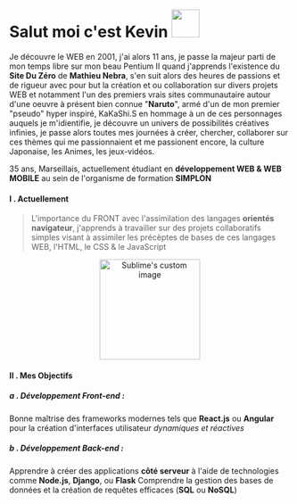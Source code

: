# Salut moi c'est Kevin <img src="https://github.com/kferrerux/kferrerux/assets/77007630/7746bcb0-568d-40e7-8367-0bf275442f1a" style="width:50px">

Je découvre le WEB en 2001, j'ai alors 11 ans, je passe la majeur parti de mon temps libre sur mon beau Pentium II quand j'apprends l'existence du **Site Du Zéro** de **Mathieu Nebra**, s'en suit alors des heures de passions et de rigueur avec pour but la création et ou collaboration sur divers projets WEB et notamment l'un des premiers vrais sites communautaire autour d'une oeuvre à présent bien connue "**Naruto**", armé d'un de mon premier "pseudo" hyper inspiré, KaKaShi.S en hommage à un de ces personnages auquels je m'idientifie, je découvre un univers de possibilités créatives infinies, je passe alors toutes mes journées à créer, chercher, collaborer sur ces thèmes qui me passionnaient et me passionent encore, la culture Japonaise, les Animes, les jeux-vidéos.
 
35 ans, Marseillais, actuellement étudiant en **développement WEB & WEB MOBILE** au sein de l'organisme de formation **SIMPLON**

  #### I . Actuellement
  > L'importance du FRONT avec l'assimilation des langages **orientés navigateur**, j'apprends à travailler sur des projets collaboratifs simples visant à
  > assimiler les précèptes de bases de ces langages WEB, l'HTML, le CSS & le JavaScript
<p align="center">
  <img src="https://github.com/kferrerux/kferrerux/assets/77007630/404b5a11-3304-40c7-af0e-f5e280271255" alt="Sublime's custom image" style="width:180px"/>
</p>

  #### II . Mes Objectifs
  ##### ***a . Développement Front-end*** :
  Bonne maîtrise des frameworks modernes tels que **React.js** ou **Angular** pour la création d'interfaces utilisateur *dynamiques et réactives*

  ##### ***b . Développement Back-end*** :
  Apprendre à créer des applications **côté serveur** à l'aide de technologies comme **Node.js**, **Django**, ou **Flask**
  Comprendre la gestion des bases de données et la création de requêtes efficaces (**SQL** ou **NoSQL**)


<!-- - 🔭 I’m currently working on ...
- 🌱 I’m currently learning ...
- 👯 I’m looking to collaborate on ...
- 🤔 I’m looking for help with ...
- 💬 Ask me about ...
- 📫 How to reach me: ...
- 😄 Pronouns: ...
- ⚡ Fun fact: ... >
